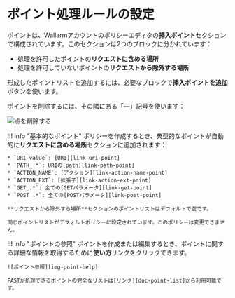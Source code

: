 [img-remove-point]:          ../../../images/fast/operations/common/test-policy/policy-editor/remove-point.png         
[img-point-help]:            ../../../images/fast/operations/common/test-policy/policy-editor/point-help.png                

[link-get-point]:            ../../dsl/points/parsers/http.md#get-filter
[link-post-point]:           ../../dsl/points/parsers/http.md#post-filter
[link-path-point]:           ../../dsl/points/parsers/http.md#path-filter
[link-action-name-point]:    ../../dsl/points/parsers/http.md#actionname-filter
[link-action-ext-point]:     ../../dsl/points/parsers/http.md#actionext-filter
[link-uri-point]:            ../../dsl/points/parsers/http.md#uri-filter

[doc-point-list]:            ../../dsl/points/parsers.md

# ポイント処理ルールの設定

ポイントは、Wallarmアカウントのポリシーエディタの**挿入ポイント**セクションで構成されています。このセクションは2つのブロックに分かれています：

* 処理を許可したポイントの**リクエストに含める場所**
* 処理を許可していないポイントの**リクエストから除外する場所**

形成したポイントリストを追加するには、必要なブロックで**挿入ポイントを追加**ボタンを使います。

ポイントを削除するには、その隣にある「—」記号を使います：

![点を削除する][img-remove-point]

!!! info "基本的なポイント"
    ポリシーを作成するとき、典型的なポイントが自動的に**リクエストに含める場所**セクションに追加されます：

    * `URI_value`: [URI][link-uri-point]
    * `PATH_.*`: URIの[path][link-path-point]
    * `ACTION_NAME`: [アクション][link-action-name-point]
    * `ACTION_EXT`: [拡張子][link-action-ext-point]
    * `GET_.*`: 全ての[GETパラメータ][link-get-point]
    * `POST_.*`: 全ての[POSTパラメータ][link-post-point]
    
    **リクエストから除外する場所**セクションのポイントリストはデフォルトで空です。

    同じポイントリストがデフォルトポリシーに設定されています。このポリシーは変更できません。

 
!!! info "ポイントの参照"
    ポイントを作成または編集するとき、ポイントに関する詳細な情報を取得するために**使い方**リンクをクリックできます。

    ![ポイント参照][img-point-help]

    FASTが処理できるポイントの完全なリストは[リンク][doc-point-list]から利用可能です。